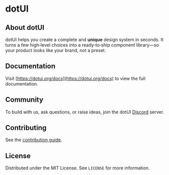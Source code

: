 # dotUI

## About dotUI

dotUI helps you create a complete and **unique** design system in seconds. It turns a few high‑level choices into a ready‑to‑ship component library—so your product looks like your brand, not a preset.

## Documentation

Visit [https://dotui.org/docs](https://dotui.org/docs) to view the full documentation.

## Community

To build with us, ask questions, or raise ideas, join the dotUI [Discord](https://discord.gg/DXpj5V2fU8) server.

## Contributing

See the [contribution guide](CONTRIBUTING.md).

## License

Distributed under the MIT License. See `LICENSE` for more information.
